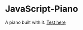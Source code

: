 # JavaScript-Piano
A piano built with it. [Test here](https://timeoutguy.github.io/JavaScript-Piano/)
